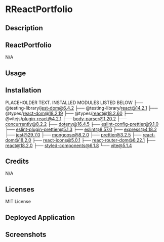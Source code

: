 # RReactPortfolio

## Description



## ReactPortfolio

N/A

## Usage


## Installation
 PLACEHOLDER TEXT. INSTALLED MODULES LISTED BELOW
├── @testing-library/jest-dom@6.4.2
├── @testing-library/react@14.2.1
├── @types/react-dom@18.2.19
├── @types/react@18.2.60
├── @vitejs/plugin-react@4.2.1
├── body-parser@1.20.2
├── concurrently@8.2.2
├── dotenv@16.4.5
├── eslint-config-prettier@9.1.0
├── eslint-plugin-prettier@5.1.3
├── eslint@8.57.0
├── express@4.18.2
├── jest@29.7.0
├── mongoose@8.2.0
├── prettier@3.2.5
├── react-dom@18.2.0
├── react-icons@5.0.1
├── react-router-dom@6.22.1
├── react@18.2.0
├── styled-components@6.1.8
└── vite@5.1.4

## Credits

N/A

## Licenses

MIT License

## Deployed Application



## Screenshots


